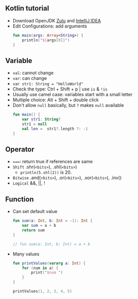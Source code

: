 ## Kotlin tutorial

- Download OpenJDK [Zulu](https://www.azul.com/downloads/zulu-community/?package=jdk) and [IntelliJ IDEA](https://www.jetbrains.com/idea/download/#section=windows)
- Edit Configurations: add arguments
  ```kotlin
  fun main(args: Array<String>) {
      println("${args[0]}")
  }
  ```

## Variable

- `val`: cannot change
- `var`: can change
- `var str1: String = "HelloWorld"`
- Check the type: Ctrl + Shift + p | use `is` & `!is`
- Usually use camel case: variables start with a small letter
- Multiple choice: Alt + Shift + double click
- Don't allow `null` basically, but `?` makes `null` available
  ```kotlin
  fun main() {
      var str1: String?
      str1 = null
      val len =  str1?.length ?: -1
  }
  ```

## Operator

- `===`: return true if references are same
- `Shift` .shr(`<bits>`), .shl(`<bits>`)
  - `println(5.shl(2))` is 20.
- `Bitwise` .and(`<bits>`), .or(`<bits>`), .xor(`<bits>`), .inv()
- `Logical` &&, ||, !

## Function

- Can set default value
  ```kotlin
  fun sum(a: Int, b: Int = -1): Int {
      var sum = a + b
      return sum
  }

  // fun sum(a: Int, b: Int) = a + b
  ```
- Many values
  ```kotlin
  fun printValues(vararg a: Int) {
      for (num in a) {
          print("$num ")
      }
  }
  
  printValues(1, 2, 3, 4, 5)
  ```

